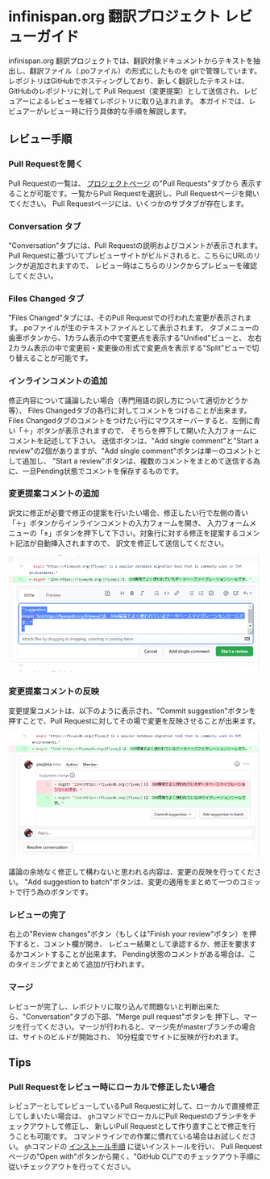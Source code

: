 # infinispan.org 翻訳プロジェクト レビューガイド

infinispan.org 翻訳プロジェクトでは、翻訳対象ドキュメントからテキストを抽出し、翻訳ファイル（.poファイル）の形式にしたものを
gitで管理しています。レポジトリはGitHubでホスティングしており、新しく翻訳したテキストは、GitHubのレポジトリに対して
Pull Request（変更提案）として送信され、レビュアーによるレビューを経てレポジトリに取り込まれます。
本ガイドでは、レビュアーがレビュー時に行う具体的な手順を解説します。

## レビュー手順

### Pull Requestを開く

Pull Requestの一覧は、 [プロジェクトページ](https://github.com/doc-l10n-kit/ja-infinispanorg) の"Pull Requests"タブから
表示することが可能です。一覧からPull Requestを選択し、Pull Requestページを開いてください。
Pull Requestページには、いくつかのサブタブが存在します。

### Conversation タブ

"Conversation"タブには、Pull Requestの説明およびコメントが表示されます。
Pull Requestに基づいてプレビューサイトがビルドされると、こちらにURLのリンクが追加されますので、
レビュー時はこちらのリンクからプレビューを確認してください。

### Files Changed タブ

"Files Changed"タブには、そのPull Requestでの行われた変更が表示されます。.poファイルが生のテキストファイルとして表示されます。
タブメニューの歯車ボタンから、1カラム表示の中で変更点を表示する"Unified"ビューと、
左右2カラム表示の中で変更前・変更後の形式で変更点を表示する"Split"ビューで切り替えることが可能です。


### インラインコメントの追加

修正内容について議論したい場合（専門用語の訳し方について適切かどうか等）、
Files Changedタブの各行に対してコメントをつけることが出来ます。
Files Changedタブのコメントをつけたい行にマウスオーバーすると、左側に青い「＋」ボタンが表示されますので、
そちらを押下して開いた入力フォームにコメントを記述して下さい。
送信ボタンは、"Add single comment"と"Start a review"の2個がありますが、"Add single comment"ボタンは単一のコメントとして追加し、
"Start a review"ボタンは、複数のコメントをまとめて送信する為に、一旦Pending状態でコメントを保存するものです。

### 変更提案コメントの追加

訳文に修正が必要で修正の提案を行いたい場合、修正したい行で左側の青い「＋」ボタンからインラインコメントの入力フォームを開き、
入力フォームメニューの「±」ボタンを押下して下さい。対象行に対する修正を提案するコメント記法が自動挿入されますので、
訳文を修正して送信してください。

![変更提案コメントフォーム](internal/docs/images/suggestion-comment-form.png)

### 変更提案コメントの反映

変更提案コメントは、以下のように表示され、"Commit suggestion"ボタンを押すことで、Pull Requestに対してその場で変更を反映させることが出来ます。

![変更提案コメントフォーム](internal/docs/images/suggestion-comment.png)

議論の余地なく修正して構わないと思われる内容は、変更の反映を行ってください。
"Add suggestion to batch"ボタンは、変更の適用をまとめて一つのコミットで行う為のボタンです。

### レビューの完了

右上の"Review changes"ボタン（もしくは"Finish your review"ボタン）を押下すると、コメント欄が開き、
レビュー結果として承認するか、修正を要求するかコメントすることが出来ます。
Pending状態のコメントがある場合は、このタイミングでまとめて追加が行われます。

### マージ

レビューが完了し、レポジトリに取り込んで問題ないと判断出来たら、"Conversation"タブの下部、"Merge pull request"ボタンを
押下し、マージを行ってください。マージが行われると、マージ先がmasterブランチの場合は、サイトのビルドが開始され、
10分程度でサイトに反映が行われます。

## Tips

### Pull Requestをレビュー時にローカルで修正したい場合

レビュアーとしてレビューしているPull Requestに対して、ローカルで直接修正してしまいたい場合は、
`gh`コマンドでローカルにPull Requestのブランチをチェックアウトして修正し、
新しいPull Requestとして作り直すことで修正を行うことも可能です。
コマンドラインでの作業に慣れている場合はお試しください。
`gh`コマンドの [インストール手順](https://github.com/cli/cli#installation) に従いインストールを行い、
Pull Requestページの"Open with"ボタンから開く、"GitHub CLI"でのチェックアウト手順に従いチェックアウトを行ってください。


